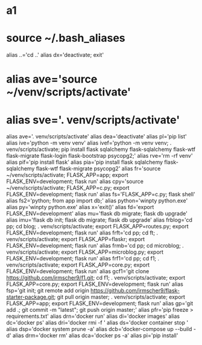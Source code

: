 # a1
# source ~/.bash_aliases

alias ..='cd ..'
alias dx='deactivate; exit'
# alias ave='source ~/venv/scripts/activate'
# alias sve='. venv/scripts/activate'
alias ave='. venv/scripts/activate'
alias dea='deactivate'
alias pl='pip list'
alias ive='python -m venv venv'
alias ivef='python -m venv venv; . venv/scripts/activate; pip install flask sqlalchemy flask-sqlalchemy flask-wtf flask-migrate flask-login flask-bootstrap psycopg2;'
alias rve='rm -rf venv'
alias pif='pip install flask'
alias pia='pip install flask sqlalchemy flask-sqlalchemy flask-wtf flask-migrate psycopg2'
alias fr='source ~/venv/scripts/activate; FLASK_APP=app; export FLASK_ENV=development; flask run'
alias cpy='source ~/venv/scripts/activate; FLASK_APP=c.py; export FLASK_ENV=development; flask run'
alias fs='FLASK_APP=c.py; flask shell'
alias fs2='python; from app import db;'
alias python='winpty python.exe'
alias py='winpty python.exe'
alias x='exit()'
alias fd='export FLASK_ENV=development'
alias mu='flask db migrate; flask db upgrade'
alias imu='flask db init; flask db migrate; flask db upgrade'
alias frblog='cd pp; cd blog; . venv/scripts/activate; export FLASK_APP=routes.py; export FLASK_ENV=development; flask run'
alias frft='cd pp; cd ft; . venv/scripts/activate; export FLASK_APP=flaskr; export FLASK_ENV=development; flask run'
alias frmb='cd pp; cd microblog; . venv/scripts/activate; export FLASK_APP=microblog.py; export FLASK_ENV=development; flask run'
alias frf1='cd pp; cd f1; . venv/scripts/activate; export FLASK_APP=core.py; export FLASK_ENV=development; flask run'
alias gcf1='git clone https://github.com/irmscher9/f1.git; cd f1; . venv/scripts/activate; export FLASK_APP=core.py; export FLASK_ENV=development; flask run'
alias fsp='git init; git remote add origin https://github.com/irmscher9/flask-starter-package.git; git pull origin master; . venv/scripts/activate; export FLASK_APP=app; export FLASK_ENV=development; flask run'
alias gp='git add .; git commit -m "latest"; git push origin master;'
alias pfr='pip freeze > requirements.txt'
alias drn='docker run'
alias di='docker images'
alias dc='docker ps'
alias dri='docker rmi -f '
alias ds='docker container stop '
alias dsp='docker system prune -a'
alias dcb='docker-compose up --build -d'
alias drm='docker rm'
alias dca='docker ps -a'
alias pi='pip install'

